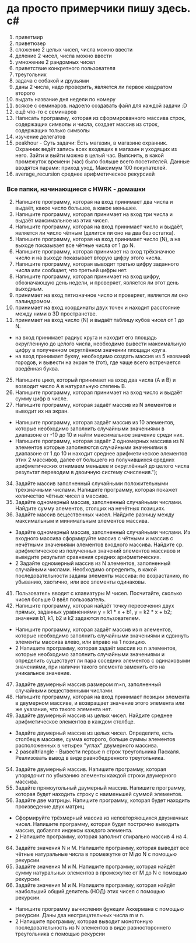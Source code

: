 # да просто примерчики пишу здесь. c#
1. приветмир
2. приветюзер
3. сложение 2 целых чисел, числа можно ввести
4. деление 2 чисел, числа можно ввести
5. умножение 2 рандомных чисел
6. приветствие конкретного пользователя
7. треугольник
8. задача с собакой и друзьями
9. даны 2 числа, надо проверить, является ли первое квадратом второго
10. выдать название дня недели по номеру
11. всякое с семинаров. надоело создавать файл для каждой задачи :D 
12. ещё что-то с семинаров
13. Написать программу, которая из сформированного массива строк, содержащих символы и числа, создает массив из строк, содержащих только символы
14. изучение делегатов
15. peakhour - Суть задачи:
Есть магазин, в магазине охранник. Охранник ведёт запись всех входящих в магазин и уходящих из него.
Зайти и выйти можно в целый час. 
Выяснить, в какой промежуток времени (час) было больше всего посетителей.
Данные вводятся парами: приход уход. Максимум 100 покупателей.
16. average_recursion среднее арифметическое рекурсией

### Все папки, начинающиеся с HWRK - домашки
2. Напишите программу, которая на вход принимает два числа и выдаёт, какое число большее, а какое меньшее.
4. Напишите программу, которая принимает на вход три числа и выдаёт максимальное из этих чисел.
6. Напишите программу, которая на вход принимает число и выдаёт, является ли число чётным (делится ли оно на два без остатка).
8. Напишите программу, которая на вход принимает число (N), а на выходе показывает все чётные числа от 1 до N.
10. Напишите программу, которая принимает на вход трёхзначное число и на выходе показывает вторую цифру этого числа.
13. Напишите программу, которая выводит третью цифру заданного числа или сообщает, что третьей цифры нет.
15. Напишите программу, которая принимает на вход цифру, обозначающую день недели, и проверяет, является ли этот день выходным.
19. принимает на вход пятизначное число и проверяет, является ли оно палиндромом.
21. принимает на вход координаты двух точек и находит расстояние между ними в 3D пространстве.
23. принимает на вход число (N) и выдаёт таблицу кубов чисел от 1 до N.
* на вход принимает радиус круга и находит его площадь округленную до целого числа, необходимо вывести максимальную цифру в полученном округлённом значении площади круга.
* на вход принимает букву, необходимо создать массив из 5 названий городов, и вывести на экран те (тот), где чаще всего встречается введённая буква.
25. Напишите цикл, который принимает на вход два числа (A и B) и возводит число A в натуральную степень B.
27. Напишите программу, которая принимает на вход число и выдаёт сумму цифр в числе.
28. Напишите программу, которая задаёт массив из N элементов и выводит их на экран.
* Напишите программу, которая задаёт массив из 10 элементов, которые необходимо заполнить случайными значениями в 
диапазоне от -10 до 10 и найти максимальное значение среди них.
* Напишите программу, которая задаёт 2 одномерных массива из N элементов которые заполняются случайными значениями 
в диапазоне от 1 до 10 и находит среднее арифметическое элементов этих 2 массивов, далее от большего из получившихся средних арифметических отнимаем меньшее и округлённый до целого числа результат переводим в двоичную систему счисления.");
34. Задайте массив заполненный случайными положительными трёхзначными числами. Напишите программу, которая покажет количество чётных чисел в массиве.
36. Задайте одномерный массив, заполненный случайными числами. Найдите сумму элементов, стоящих на нечётных позициях.
38. Задайте массив вещественных чисел. Найдите разницу между максимальным и минимальным элементов массива.
* Задайте одномерный массив, заполненный случайными числами. Из входного массива сформируйте массив с чётными и массив с нечётными значениями элементов входного массива. Найдите ср. арифметическое из полученных значений элементов массивов и выведите результат сравнения средних арифметических.
* 2 Задайте одномерный массив из N элементов, заполненный случайными числами. Необходимо определить, в какой последовательности заданы элементы массива: по возрастанию, по убыванию, хаотично, или все элементы одинаковы.
41. Пользователь вводит с клавиатуры M чисел. Посчитайте, сколько чисел больше 0 ввёл пользователь.
43. Напишите программу, которая найдёт точку пересечения двух прямых, заданных уравнениями y = k1 * x + b1, y = k2 * x + b2; значения b1, k1, b2 и k2 задаются пользователем.
* Напишите программу, которая задаёт массив из n элементов, которые необходимо заполнить случайными значениями и сдвинуть элементы массива влево, или вправо на 1 позицию.
* 2 Напишите программу, которая задаёт массив из n элементов, которые необходимо заполнить случайными значениями и определить существует ли пара соседних элементов с одинаковыми значениями, при наличии такого элемента заменить его на уникальное значение.
47. Задайте двумерный массив размером m×n, заполненный случайными вещественными числами.
50. Напишите программу, которая на вход принимает позиции элемента в двумерном массиве, и возвращает значение этого элемента или же указание, что такого элемента нет.
52. Задайте двумерный массив из целых чисел. Найдите среднее арифметическое элементов в каждом столбце.
* Задайте двумерный массив из целых чисел. Определите, есть столбец в массиве, сумма которого, больше суммы элементов расположенных в четырех "углах" двумерного массива.
* 2 pascaltriangle - Вывести первые n строк треугольника Паскаля. Реализовать вывод в виде равнобедренного треугольника.
54.  Задайте двумерный массив. Напишите программу, которая упорядочит по убыванию элементы каждой строки двумерного массива.
56. Задайте прямоугольный двумерный массив. Напишите программу, которая будет находить строку с наименьшей суммой элементов.
58. Задайте две матрицы. Напишите программу, которая будет находить произведение двух матриц.
* Сформируйте трёхмерный массив из неповторяющихся двузначных чисел. Напишите программу, которая будет построчно выводить массив, добавляя индексы каждого элемента.
* 2 Напишите программу, которая заполнит спирально массив 4 на 4.
64. Задайте значения N и M. Напишите программу, которая выведет все чётные натуральные числа в промежутке от M до N с помощью рекурсии.
66. Задайте значения M и N. Напишите программу, которая найдёт сумму натуральных элементов в промежутке от M до N с помощью рекурсии.
68. Задайте значения M и N. Напишите программу, которая найдёт наибольший общий делитель (НОД) этих чисел с помощью рекурсии.
* Напишите программу вычисления функции Аккермана с помощью рекурсии. Даны два неотрицательных числа m и n.
* 2 Напишите программу, которая выводит монотонную последовательность из N элементов в виде равностороннего треугольника с помощью рекурсии
